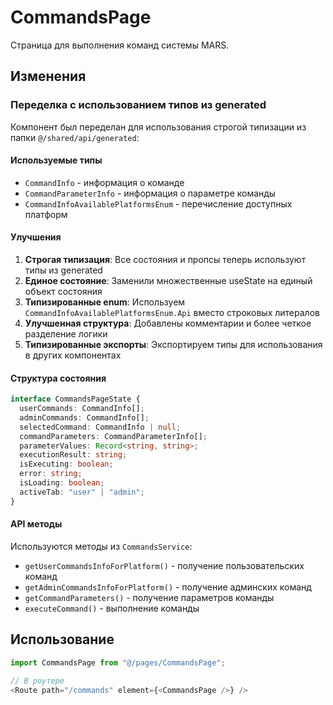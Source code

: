 # CommandsPage

Страница для выполнения команд системы MARS.

## Изменения

### Переделка с использованием типов из generated

Компонент был переделан для использования строгой типизации из папки `@/shared/api/generated`:

#### Используемые типы

- `CommandInfo` - информация о команде
- `CommandParameterInfo` - информация о параметре команды  
- `CommandInfoAvailablePlatformsEnum` - перечисление доступных платформ

#### Улучшения

1. **Строгая типизация**: Все состояния и пропсы теперь используют типы из generated
2. **Единое состояние**: Заменили множественные useState на единый объект состояния
3. **Типизированные enum**: Используем `CommandInfoAvailablePlatformsEnum.Api` вместо строковых литералов
4. **Улучшенная структура**: Добавлены комментарии и более четкое разделение логики
5. **Типизированные экспорты**: Экспортируем типы для использования в других компонентах

#### Структура состояния

```typescript
interface CommandsPageState {
  userCommands: CommandInfo[];
  adminCommands: CommandInfo[];
  selectedCommand: CommandInfo | null;
  commandParameters: CommandParameterInfo[];
  parameterValues: Record<string, string>;
  executionResult: string;
  isExecuting: boolean;
  error: string;
  isLoading: boolean;
  activeTab: "user" | "admin";
}
```

#### API методы

Используются методы из `CommandsService`:

- `getUserCommandsInfoForPlatform()` - получение пользовательских команд
- `getAdminCommandsInfoForPlatform()` - получение админских команд  
- `getCommandParameters()` - получение параметров команды
- `executeCommand()` - выполнение команды

## Использование

```typescript
import CommandsPage from "@/pages/CommandsPage";

// В роутере
<Route path="/commands" element={<CommandsPage />} />
```
